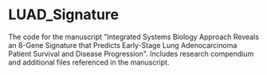 # LUAD_Signature
The code for the manuscript "Integrated Systems Biology Approach Reveals an 8-Gene Signature that Predicts Early-Stage Lung Adenocarcinoma Patient Survival and Disease Progression". Includes research compendium and additional files referenced in the manuscript.
